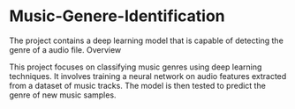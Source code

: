 # Music-Genere-Identification
The project contains a deep learning model that is capable of detecting the genre of a audio file. 
Overview

This project focuses on classifying music genres using deep learning techniques. It involves training a neural network on audio features extracted from a dataset of music tracks. The model is then tested to predict the genre of new music samples.

